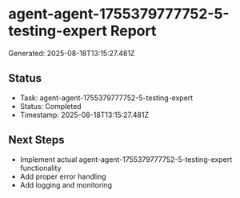 # agent-agent-1755379777752-5-testing-expert Report

Generated: 2025-08-18T13:15:27.481Z

## Status
- Task: agent-agent-1755379777752-5-testing-expert
- Status: Completed
- Timestamp: 2025-08-18T13:15:27.481Z

## Next Steps
- Implement actual agent-agent-1755379777752-5-testing-expert functionality
- Add proper error handling
- Add logging and monitoring
